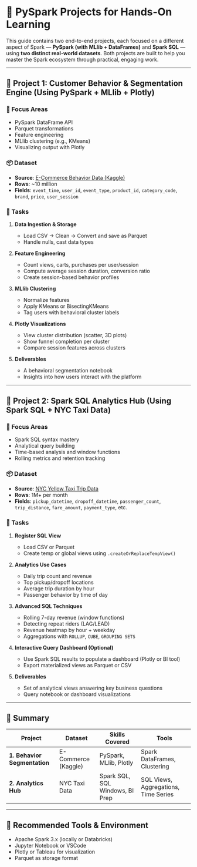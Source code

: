 # 🚀 PySpark Projects for Hands-On Learning

This guide contains two end-to-end projects, each focused on a different aspect of Spark — **PySpark (with MLlib + DataFrames)** and **Spark SQL** — using **two distinct real-world datasets**. Both projects are built to help you master the Spark ecosystem through practical, engaging work.

---

## 📘 Project 1: Customer Behavior & Segmentation Engine (Using PySpark + MLlib + Plotly)

### 🧠 Focus Areas
- PySpark DataFrame API
- Parquet transformations
- Feature engineering
- MLlib clustering (e.g., KMeans)
- Visualizing output with Plotly

### 📦 Dataset
- **Source**: [E-Commerce Behavior Data (Kaggle)](https://www.kaggle.com/datasets/mkechinov/ecommerce-behavior-data-from-multi-category-store)
- **Rows**: ~10 million
- **Fields**: `event_time`, `user_id`, `event_type`, `product_id`, `category_code`, `brand`, `price`, `user_session`

### 🔨 Tasks
1. **Data Ingestion & Storage**
   - Load CSV → Clean → Convert and save as Parquet
   - Handle nulls, cast data types

2. **Feature Engineering**
   - Count views, carts, purchases per user/session
   - Compute average session duration, conversion ratio
   - Create session-based behavior profiles

3. **MLlib Clustering**
   - Normalize features
   - Apply KMeans or BisectingKMeans
   - Tag users with behavioral cluster labels

4. **Plotly Visualizations**
   - View cluster distribution (scatter, 3D plots)
   - Show funnel completion per cluster
   - Compare session features across clusters

5. **Deliverables**
   - A behavioral segmentation notebook
   - Insights into how users interact with the platform

---

## 📘 Project 2: Spark SQL Analytics Hub (Using Spark SQL + NYC Taxi Data)

### 🧠 Focus Areas
- Spark SQL syntax mastery
- Analytical query building
- Time-based analysis and window functions
- Rolling metrics and retention tracking

### 📦 Dataset
- **Source**: [NYC Yellow Taxi Trip Data](https://www.nyc.gov/assets/tlc/downloads/pdf/2023_yellow_tripdata.csv)
- **Rows**: 1M+ per month
- **Fields**: `pickup_datetime`, `dropoff_datetime`, `passenger_count`, `trip_distance`, `fare_amount`, `payment_type`, etc.

### 🔨 Tasks
1. **Register SQL View**
   - Load CSV or Parquet
   - Create temp or global views using `.createOrReplaceTempView()`

2. **Analytics Use Cases**
   - Daily trip count and revenue
   - Top pickup/dropoff locations
   - Average trip duration by hour
   - Passenger behavior by time of day

3. **Advanced SQL Techniques**
   - Rolling 7-day revenue (window functions)
   - Detecting repeat riders (LAG/LEAD)
   - Revenue heatmap by hour + weekday
   - Aggregations with `ROLLUP`, `CUBE`, `GROUPING SETS`

4. **Interactive Query Dashboard (Optional)**
   - Use Spark SQL results to populate a dashboard (Plotly or BI tool)
   - Export materialized views as Parquet or CSV

5. **Deliverables**
   - Set of analytical views answering key business questions
   - Query notebook or dashboard visualizations

---

## 🔁 Summary

| Project | Dataset | Skills Covered | Tools |
|--------|---------|----------------|-------|
| **1. Behavior Segmentation** | E-Commerce (Kaggle) | PySpark, MLlib, Plotly | Spark DataFrames, Clustering |
| **2. Analytics Hub** | NYC Taxi Data | Spark SQL, SQL Windows, BI Prep | SQL Views, Aggregations, Time Series |

---

## 🧰 Recommended Tools & Environment
- Apache Spark 3.x (locally or Databricks)
- Jupyter Notebook or VSCode
- Plotly or Tableau for visualization
- Parquet as storage format
